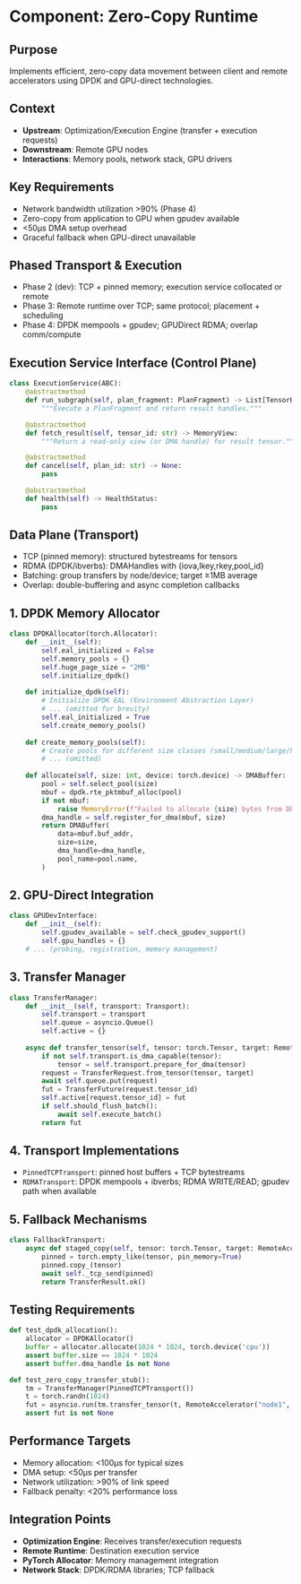 # Component: Zero-Copy Runtime

## Purpose
Implements efficient, zero-copy data movement between client and remote accelerators using DPDK and GPU-direct technologies.

## Context
- **Upstream**: Optimization/Execution Engine (transfer + execution requests)
- **Downstream**: Remote GPU nodes
- **Interactions**: Memory pools, network stack, GPU drivers

## Key Requirements
- Network bandwidth utilization >90% (Phase 4)
- Zero-copy from application to GPU when gpudev available
- <50µs DMA setup overhead
- Graceful fallback when GPU-direct unavailable

## Phased Transport & Execution
- Phase 2 (dev): TCP + pinned memory; execution service collocated or remote
- Phase 3: Remote runtime over TCP; same protocol; placement + scheduling
- Phase 4: DPDK mempools + gpudev; GPUDirect RDMA; overlap comm/compute

## Execution Service Interface (Control Plane)
```python
class ExecutionService(ABC):
    @abstractmethod
    def run_subgraph(self, plan_fragment: PlanFragment) -> List[TensorHandle]:
        """Execute a PlanFragment and return result handles."""

    @abstractmethod
    def fetch_result(self, tensor_id: str) -> MemoryView:
        """Return a read-only view (or DMA handle) for result tensor."""

    @abstractmethod
    def cancel(self, plan_id: str) -> None:
        pass

    @abstractmethod
    def health(self) -> HealthStatus:
        pass
```

## Data Plane (Transport)
- TCP (pinned memory): structured bytestreams for tensors
- RDMA (DPDK/ibverbs): DMAHandles with {iova,lkey,rkey,pool_id}
- Batching: group transfers by node/device; target ≥1MB average
- Overlap: double-buffering and async completion callbacks

## 1. DPDK Memory Allocator
```python
class DPDKAllocator(torch.Allocator):
    def __init__(self):
        self.eal_initialized = False
        self.memory_pools = {}
        self.huge_page_size = "2MB"
        self.initialize_dpdk()
    
    def initialize_dpdk(self):
        # Initialize DPDK EAL (Environment Abstraction Layer)
        # ... (omitted for brevity)
        self.eal_initialized = True
        self.create_memory_pools()
    
    def create_memory_pools(self):
        # Create pools for different size classes (small/medium/large/huge)
        # ... (omitted)
    
    def allocate(self, size: int, device: torch.device) -> DMABuffer:
        pool = self.select_pool(size)
        mbuf = dpdk.rte_pktmbuf_alloc(pool)
        if not mbuf:
            raise MemoryError(f"Failed to allocate {size} bytes from DPDK")
        dma_handle = self.register_for_dma(mbuf, size)
        return DMABuffer(
            data=mbuf.buf_addr,
            size=size,
            dma_handle=dma_handle,
            pool_name=pool.name,
        )
```

## 2. GPU-Direct Integration
```python
class GPUDevInterface:
    def __init__(self):
        self.gpudev_available = self.check_gpudev_support()
        self.gpu_handles = {}
    # ... (probing, registration, memory management)
```

## 3. Transfer Manager
```python
class TransferManager:
    def __init__(self, transport: Transport):
        self.transport = transport
        self.queue = asyncio.Queue()
        self.active = {}
    
    async def transfer_tensor(self, tensor: torch.Tensor, target: RemoteAccelerator) -> TransferFuture:
        if not self.transport.is_dma_capable(tensor):
            tensor = self.transport.prepare_for_dma(tensor)
        request = TransferRequest.from_tensor(tensor, target)
        await self.queue.put(request)
        fut = TransferFuture(request.tensor_id)
        self.active[request.tensor_id] = fut
        if self.should_flush_batch():
            await self.execute_batch()
        return fut
```

## 4. Transport Implementations
- `PinnedTCPTransport`: pinned host buffers + TCP bytestreams
- `RDMATransport`: DPDK mempools + ibverbs; RDMA WRITE/READ; gpudev path when available

## 5. Fallback Mechanisms
```python
class FallbackTransport:
    async def staged_copy(self, tensor: torch.Tensor, target: RemoteAccelerator):
        pinned = torch.empty_like(tensor, pin_memory=True)
        pinned.copy_(tensor)
        await self._tcp_send(pinned)
        return TransferResult.ok()
```

## Testing Requirements
```python
def test_dpdk_allocation():
    allocator = DPDKAllocator()
    buffer = allocator.allocate(1024 * 1024, torch.device('cpu'))
    assert buffer.size == 1024 * 1024
    assert buffer.dma_handle is not None

def test_zero_copy_transfer_stub():
    tm = TransferManager(PinnedTCPTransport())
    t = torch.randn(1024)
    fut = asyncio.run(tm.transfer_tensor(t, RemoteAccelerator("node1", 0)))
    assert fut is not None
```

## Performance Targets
- Memory allocation: <100µs for typical sizes
- DMA setup: <50µs per transfer
- Network utilization: >90% of link speed
- Fallback penalty: <20% performance loss

## Integration Points
- **Optimization Engine**: Receives transfer/execution requests
- **Remote Runtime**: Destination execution service
- **PyTorch Allocator**: Memory management integration
- **Network Stack**: DPDK/RDMA libraries; TCP fallback
